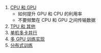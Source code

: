 1. [CPU 和 GPU](1.CPU和GPU.ipynb)
    - 如何提升 GPU 和 CPU 的利用率
    - 不要频繁在 CPU 和 GPU 之间传输数据
2. [TPU 和 其他](2.TPU和其他.ipynb)
3. [单机多卡并行](3.单机多卡并行.ipynb)
4. [多 GPU 训练实现](4.多GPU训练实现.ipynb)
5. [分布式训练](5.分布式训练.ipynb)